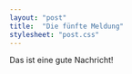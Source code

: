 ```yaml
---
layout: "post"
title:  "Die fünfte Meldung"
stylesheet: "post.css"
---
```


Das ist eine gute Nachricht!